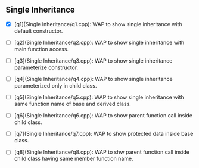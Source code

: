 ## Single Inheritance
- [x] [q1](Single Inheritance/q1.cpp): WAP to show single inheritance with default constructor.
- [ ] [q2](Single Inheritance/q2.cpp): WAP to show single inheritance with main function access.
- [ ] [q3](Single Inheritance/q3.cpp): WAP to show single inheritance parameterize constructor.
- [ ] [q4](Single Inheritance/q4.cpp): WAP to show single inheritance parameterized only in child class.
- [ ] [q5](Single Inheritance/q5.cpp): WAP to show single inheritance with same function name of base and derived class.
- [ ] [q6](Single Inheritance/q6.cpp): WAP to show parent function call inside child class.
- [ ] [q7](Single Inheritance/q7.cpp): WAP to show protected data inside base class.
- [ ] [q8](Single Inheritance/q8.cpp): WAP to shw parent function call inside child class having same member function name.

 